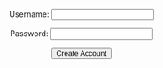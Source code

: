 <html>
<head> 
    <link rel="stylesheet" href="createaccount.css">
</head>

<body>
<form action="javascript:signup_user()">
    <center>
    <p><label>
        Username:
        <input type="text" name="username" id="username" required>
    </label></p>
    <p><label>
        Password:
        <input type="text" name="password" id="password" required>
    </label></p>
    <p><button>Create Account</button></p>
    <p id="message"></p>
    </center>
</form>

<script>

    function signup_user(){

        // URL for deployment
        // var url = "https://lwu1822.github.io/SassySwiftiesFrontend"
        // Comment out next line for local testing
        url = "http://localhost:8036"
        // Authenticate endpoint
        const signup_url = url + '/api/users/';

        // Set body to include login data
        const body = {
            username: document.getElementById("username").value,
            password: document.getElementById("password").value
        };

        // Set Headers to support cross origin
        const requestOptions = {
            method: 'POST',
            mode: 'cors', // no-cors, *cors, same-origin
            cache: 'no-cache', // *default, no-cache, reload, force-cache, only-if-cached
            // credentials: 'include', // include, *same-origin, omit
            body: JSON.stringify(body),
            headers: {
                "content-type": "application/json",
            },
        };

//        document.getElementById("message").innerHTML ="jsjsjs";

        // Fetch JWT
        fetch(signup_url, requestOptions)
        .then(response => {
            // trap error response from Web API
            if (response.status !== 200) {
                const message = 'Account creation error: ' + response.status + " " + response.statusText;
                document.getElementById("message").innerHTML = message;
                localStorage.removeItem("username");
                return;
            }
            // Valid response will contain json data

            response.json().then(data => {
                const message = 'Account creation success: ' + document.getElementById("username");
                document.getElementById("message").innerHTML = message;
                localStorage.setItem("username", data.username);
                localStorage.setItem("password", data.password)
            })
        })
    }


</script>

</html>
